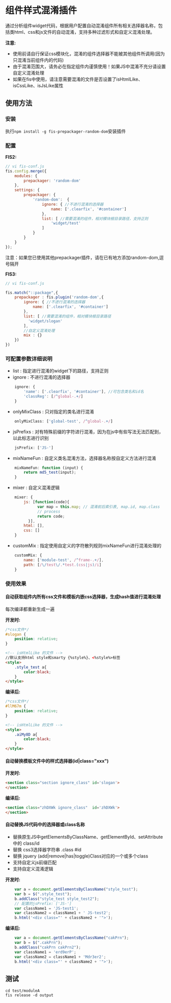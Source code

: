组件样式混淆插件
==========================================

通过分析组件widget代码，根据用户配置自动混淆组件所有相关选择器名称，包括类html、css和js文件的自动混淆，支持多种过滤形式和自定义混淆处理。

**注意:**
 - 使用前请自行保证css模块化，混淆的组件选择器不能被其他组件所调用(因为只混淆当前组件内的代码)
 - 由于混淆范围大，请务必在指定组件内谨慎使用！如果JS中混淆不充分请设置自定义混淆处理
 - 如果在fis中使用，请注意需要混淆的文件是否设置了isHtmlLike、isCssLike、isJsLike属性

## 使用方法
### 安装
执行`npm install -g fis-prepackager-random-dom`安装插件

### 配置
**FIS2:**
```javascript
// vi fis-conf.js
fis.config.merge({
    modules: {
        prepackager: 'random-dom'
    },
    settings: {
        prepackager: {
            'random-dom':  {
                ignore: { //不进行混淆的选择器
                    name: ['.clearfix', '#container']
                },
                list: [ //需要混淆的组件，相对模块根目录路径，支持正则
                    'widget/test'
                ]
            }
        }
    }
});
```

注意：如果您已使用其他prepackager插件，请在已有地方添加random-dom,逗号隔开

**FIS3:**
```javascript
// vi fis-conf.js

fis.match("::package",{
    prepackager : fis.plugin('random-dom',{
        ignore: { //不进行混淆的选择器
            name: ['.clearfix', '#container']
        },
        list: [ //需要混淆的组件，相对模块根目录路径
          'widget/slogan'
        ],
        //自定义混淆处理
        mix : {}
    })
})
```

### 可配置参数详细说明
 - list : 指定进行混淆的widget下的路径，支持正则
 - ignore : 不进行混淆的选择器
```javascript
    ignore: {
        'name': ['.clearfix', '#container'], //可包含类名和id名
        'classReg': [/^global-.+/]
    }
```
 - onlyMixClass : 只对指定的类名进行混淆
```javascript
    onlyMixClass: ['global-test', /^global-.+/]
```
 - jsPrefixs : 对有特殊前缀的字符进行混淆，因为在js中有些写法无法匹配到，以此标志进行识别
```javascript
    jsPrefix: ['JS-']
```
 - mixNameFun : 自定义类名混淆方法，选择器名称按自定义方法进行混淆
```javascript
    mixNameFun: function (input) {
        return md5_test(input);
    }
```
 - mixer : 自定义混淆逻辑
```javascript
    mixer: {
        js: [function(code){
              var map = this.map; // 混淆前后索引表, map.id, map.class
              // process
              return code;
          }],
        html: [],
        css: []
    }
```
 - customMix : 指定使用自定义的字符散列规则mixNameFun进行混淆处理的
```javascript
    customMix: {
        name: ['module-test', /^frame-.+/],
        path: [/\/test\/.*test.(css|js)/i]
    }
```

### 使用效果

#### 自动获取组件内所有css文件和模板内嵌css选择器，生成hash值进行混淆处理

每次编译都重新生成一遍

**开发时:**

```css
/*css文件*/
#slogan {
    position: relative;
}
```

```html
<!-- isHtmlLike 的文件 -->
//默认支持html style和smarty {%style%}、<%style%>标签
<style>
    .style_test a{
        color:black;
    }
</style>

```

**编译后:**

```css
/*css文件*/
#llM67m {
    position: relative;
}
```

```html
<!-- isHtmlLike 的文件 -->
<style>
    .aiMy8D a{
        color:black;
    }
</style>

```

#### 自动替换模板文件中的样式选择器(id|class="xxx")

**开发时:**

```html
<section class="section ignore_class" id='slogan'>
</section>

```

**编译后:**


```html
<section class="zhDXWk ignore_class"  id='zhDXWk'>
</section>

```

#### 自动替换JS代码中的选择器或class名称

 - 替换原生JS中getElementsByClassName、getElementById、setAttribute中的 class/id
 - 替换 css3选择器字符串 .class #id
 - 替换 jquery (add|remove|has|toggle)Class对应的一个或多个class
 - 支持自定义js前缀匹配
 - 支持自定义混淆逻辑


**开发时:**

```javascript
    var a = document.getElementsByClassName("style_test");
    var b = $(".style_test");
    b.addClass("style_test style_test2");
    // 配置的jsPrefix: ['JS-']
    var className1 = 'JS-test1';
    var className2 = className1 + ' JS-test2';
    b.html('<div class="' + className2 + '">');
```

**编译后:**

```javascript
    var a = document.getElementsByClassName("cakPrn");
    var b = $(".cakPrn");
    b.addClass("cakPrn cakPrn2");
    var className1 = 'erd9erP';
    var className2 = className1 + 'Mdr3er2';
    b.html('<div class="' + className2 + '">');
```

## 测试

```
cd test/moduleA
fis release -d output
```
